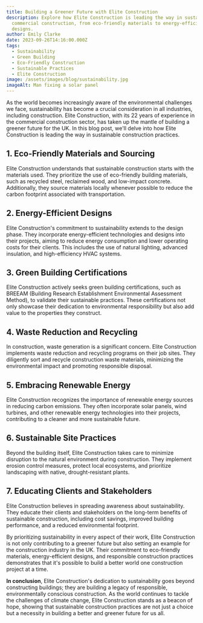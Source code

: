 ```yaml
---
title: Building a Greener Future with Elite Construction
description: Explore how Elite Construction is leading the way in sustainable
  commercial construction, from eco-friendly materials to energy-efficient
  designs.
author: Emily Clarke
date: 2023-09-26T14:16:00.000Z
tags:
  - Sustainability
  - Green Building
  - Eco-Friendly Construction
  - Sustainable Practices
  - Elite Construction
image: /assets/images/blog/sustainability.jpg
imageAlt: Man fixing a solar panel
---
```

As the world becomes increasingly aware of the environmental challenges we face, sustainability has become a crucial consideration in all industries, including construction. Elite Construction, with its 22 years of experience in the commercial construction sector, has taken up the mantle of building a greener future for the UK. In this blog post, we'll delve into how Elite Construction is leading the way in sustainable construction practices.



## 1. Eco-Friendly Materials and Sourcing

Elite Construction understands that sustainable construction starts with the materials used. They prioritize the use of eco-friendly building materials, such as recycled steel, reclaimed wood, and low-impact concrete. Additionally, they source materials locally whenever possible to reduce the carbon footprint associated with transportation.

## 2. Energy-Efficient Designs

Elite Construction's commitment to sustainability extends to the design phase. They incorporate energy-efficient technologies and designs into their projects, aiming to reduce energy consumption and lower operating costs for their clients. This includes the use of natural lighting, advanced insulation, and high-efficiency HVAC systems.

## 3. Green Building Certifications

Elite Construction actively seeks green building certifications, such as BREEAM (Building Research Establishment Environmental Assessment Method), to validate their sustainable practices. These certifications not only showcase their dedication to environmental responsibility but also add value to the properties they construct.

## 4. Waste Reduction and Recycling

In construction, waste generation is a significant concern. Elite Construction implements waste reduction and recycling programs on their job sites. They diligently sort and recycle construction waste materials, minimizing the environmental impact and promoting responsible disposal.

## 5. Embracing Renewable Energy

Elite Construction recognizes the importance of renewable energy sources in reducing carbon emissions. They often incorporate solar panels, wind turbines, and other renewable energy technologies into their projects, contributing to a cleaner and more sustainable future.

## 6. Sustainable Site Practices

Beyond the building itself, Elite Construction takes care to minimize disruption to the natural environment during construction. They implement erosion control measures, protect local ecosystems, and prioritize landscaping with native, drought-resistant plants.

## 7. Educating Clients and Stakeholders

Elite Construction believes in spreading awareness about sustainability. They educate their clients and stakeholders on the long-term benefits of sustainable construction, including cost savings, improved building performance, and a reduced environmental footprint.



By prioritizing sustainability in every aspect of their work, Elite Construction is not only contributing to a greener future but also setting an example for the construction industry in the UK. Their commitment to eco-friendly materials, energy-efficient designs, and responsible construction practices demonstrates that it's possible to build a better world one construction project at a time.



**In conclusion**, Elite Construction's dedication to sustainability goes beyond constructing buildings; they are building a legacy of responsible, environmentally conscious construction. As the world continues to tackle the challenges of climate change, Elite Construction stands as a beacon of hope, showing that sustainable construction practices are not just a choice but a necessity in building a better and greener future for us all.
